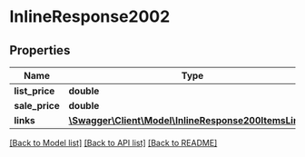 # InlineResponse2002

## Properties
Name | Type | Description | Notes
------------ | ------------- | ------------- | -------------
**list_price** | **double** |  | [optional] 
**sale_price** | **double** |  | [optional] 
**links** | [**\Swagger\Client\Model\InlineResponse200ItemsLinks[]**](InlineResponse200ItemsLinks.md) |  | [optional] 

[[Back to Model list]](../README.md#documentation-for-models) [[Back to API list]](../README.md#documentation-for-api-endpoints) [[Back to README]](../README.md)



